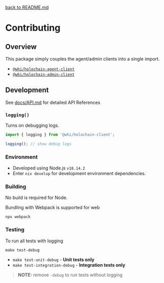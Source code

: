 [back to README.md](README.md)

# Contributing

## Overview
This package simply couples the agent/admin clients into a single import.

- [`@whi/holochain-agent-client`](https://www.npmjs.com/package/@whi/holochain-agent-client)
- [`@whi/holochain-admin-client`](https://www.npmjs.com/package/@whi/holochain-admin-client)


## Development

See [docs/API.md](docs/API.md) for detailed API References

### `logging()`
Turns on debugging logs.

```javascript
import { logging } from '@whi/holochain-client';

logging(); // show debug logs
```

### Environment

- Developed using Node.js `v18.14.2`
- Enter `nix develop` for development environment dependencies.

### Building
No build is required for Node.

Bundling with Webpack is supported for web
```
npx webpack
```

### Testing

To run all tests with logging
```
make test-debug
```

- `make test-unit-debug` - **Unit tests only**
- `make test-integration-debug` - **Integration tests only**

> **NOTE:** remove `-debug` to run tests without logging
